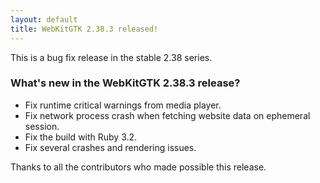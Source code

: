 ```yaml
---
layout: default
title: WebKitGTK 2.38.3 released!
---
```


This is a bug fix release in the stable 2.38 series.

### What's new in the WebKitGTK 2.38.3 release?

- Fix runtime critical warnings from media player.
- Fix network process crash when fetching website data on ephemeral session.
- Fix the build with Ruby 3.2.
- Fix several crashes and rendering issues.

Thanks to all the contributors who made possible this release.

